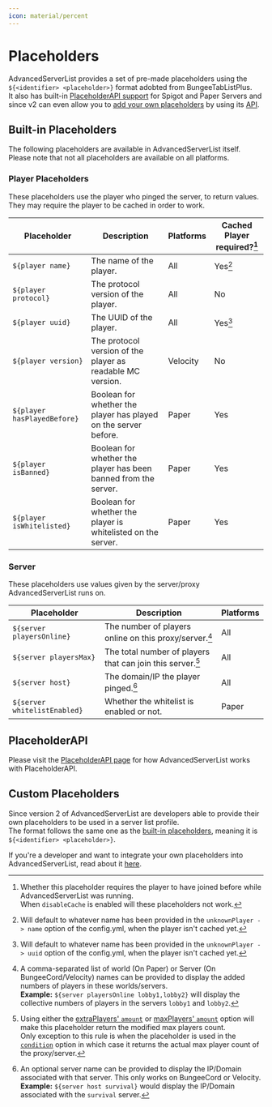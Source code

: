```yaml
---
icon: material/percent
---
```


# Placeholders

AdvancedServerList provides a set of pre-made placeholders using the `${<identifier> <placeholder>}` format adobted from BungeeTabListPlus.  
It also has built-in [PlaceholderAPI support](#placeholderapi) for Spigot and Paper Servers and since v2 can even allow you to [add your own placeholders](#custom-placeholders) by using its [API](../api/index.md).

## Built-in Placeholders

The following placeholders are available in AdvancedServerList itself. Please note that not all placeholders are available on all platforms.

### Player Placeholders

These placeholders use the player who pinged the server, to return values. They may require the player to be cached in order to work.

| Placeholder                 | Description                                                     | Platforms    | Cached Player required?[^1] |
|-----------------------------|-----------------------------------------------------------------|--------------|-----------------------------|
| `${player name}`            | The name of the player.                                         | All          | Yes[^2]                     |
| `${player protocol}`        | The protocol version of the player.                             | All          | No                          |
| `${player uuid}`            | The UUID of the player.                                         | All          | Yes[^3]                     |
| `${player version}`         | The protocol version of the player as readable MC version.      | Velocity     | No                          |
| `${player hasPlayedBefore}` | Boolean for whether the player has played on the server before. | Paper        | Yes                         |
| `${player isBanned}`        | Boolean for whether the player has been banned from the server. | Paper        | Yes                         |
| `${player isWhitelisted}`   | Boolean for whether the player is whitelisted on the server.    | Paper        | Yes                         |

[^1]:
    Whether this placeholder requires the player to have joined before while AdvancedServerList was running.  
    When `disableCache` is enabled will these placeholders not work.
[^2]: Will default to whatever name has been provided in the `unknownPlayer -> name` option of the config.yml, when the player isn't cached yet.
[^3]: Will default to whatever name has been provided in the `unknownPlayer -> uuid` option of the config.yml, when the player isn't cached yet.

### Server

These placeholders use values given by the server/proxy AdvancedServerList runs on.

| Placeholder                  | Description                                                | Platforms |
|------------------------------|------------------------------------------------------------|-----------|
| `${server playersOnline}`    | The number of players online on this proxy/server.[^4]     | All       |
| `${server playersMax}`       | The total number of players that can join this server.[^5] | All       |
| `${server host}`             | The domain/IP the player pinged.[^6]                       | All       |
| `${server whitelistEnabled}` | Whether the whitelist is enabled or not.                   | Paper     |

[^4]:
    A comma-separated list of world (On Paper) or Server (On BungeeCord/Velocity) names can be provided to display the added numbers of players in these worlds/servers.  
    **Example:** `${server playersOnline lobby1,lobby2}` will display the collective numbers of players in the servers `lobby1` and `lobby2`.
[^5]:
    Using either the [extraPlayers' `amount`](index.md#extraplayers-amount) or [maxPlayers' `amount`](index.md#maxplayers-amount) option will make this placeholder return the modified max players count.  
    Only exception to this rule is when the placeholder is used in the [`condition`](index.md#condition) option in which case it returns the actual max player count of the proxy/server.
[^6]:
    An optional server name can be provided to display the IP/Domain associated with that server. This only works on BungeeCord or Velocity.  
    **Example:** `${server host survival}` would display the IP/Domain associated with the `survival` server.

## PlaceholderAPI

Please visit the [PlaceholderAPI page](../placeholderapi/index.md) for how AdvancedServerList works with PlaceholderAPI.

## Custom Placeholders

Since version 2 of AdvancedServerList are developers able to provide their own placeholders to be used in a server list profile.  
The format follows the same one as the [built-in placeholders](#built-in-placeholders), meaning it is `${<identifier> <placeholder>}`.

If you're a developer and want to integrate your own placeholders into AdvancedServerList, read about it [here](../api/index.md).
